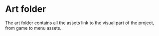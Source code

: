 # Art folder
The art folder contains all the assets link to the visual part of the project, from game to menu assets.